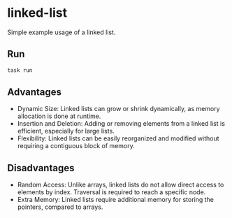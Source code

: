 # linked-list

Simple example usage of a linked list.

## Run

```bash
task run
```

## Advantages

- Dynamic Size: Linked lists can grow or shrink dynamically, as memory
  allocation is done at runtime.
- Insertion and Deletion: Adding or removing elements from a linked list is
  efficient, especially for large lists.
- Flexibility: Linked lists can be easily reorganized and modified without
  requiring a contiguous block of memory.

## Disadvantages

- Random Access: Unlike arrays, linked lists do not allow direct access to
  elements by index. Traversal is required to reach a specific node.
- Extra Memory: Linked lists require additional memory for storing the pointers,
  compared to arrays.
